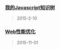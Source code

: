 

### [我的Javascript知识树](javascripttree.md)
> 2015-2-10

### [Web性能优化](webPerformance.md)
>2015-11-01